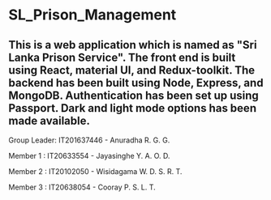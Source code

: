 # SL_Prison_Management

## This is a web application which is named as "Sri Lanka Prison Service". The front end is built using React, material UI, and Redux-toolkit. The backend has been built using Node, Express, and MongoDB. Authentication has been set up using Passport. Dark and light mode options has been made available.

Group Leader: IT201637446 - Anuradha R. G. G.

Member 1    : IT20633554  - Jayasinghe Y. A. O. D.

Member 2    : IT20102050  - Wisidagama W. D. S. R. T.

Member 3    : IT20638054  - Cooray P. S. L. T.
